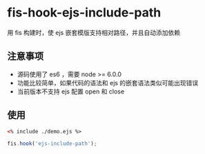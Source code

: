 # fis-hook-ejs-include-path

用 fis 构建时，使 ejs 嵌套模版支持相对路径，并且自动添加依赖

## 注意事项

* 源码使用了 es6 ，需要 node >= 6.0.0
* 功能比较简单，如果代码的语法和 ejs 的嵌套语法类似可能出现错误
* 当前版本不支持 ejs 配置 open 和 close

## 使用

``` html
<% include ./demo.ejs %>
```

``` js
fis.hook('ejs-include-path');
```